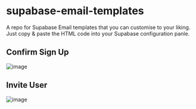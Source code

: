 # supabase-email-templates

A repo for Supabase Email templates that you can customise to your liking. Just copy & paste the HTML code into your Supabase configuration panle.


## Confirm Sign Up

![image](https://github.com/user-attachments/assets/9e07cd54-72ee-464c-ae1f-b4a6fec383bd)

## Invite User

![image](https://github.com/user-attachments/assets/b14243e1-ba8a-4663-a406-fd787156bd4c)
